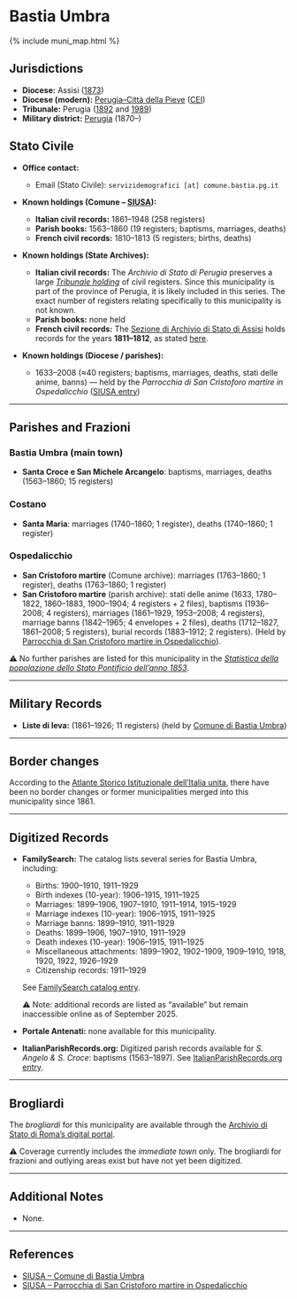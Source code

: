 # Bastia Umbra

{% include muni_map.html %}

## Jurisdictions

* **Diocese:** Assisi ([1873](https://www.google.it/books/edition/Il_libro_de_comuni_del_Regno_d_Italia_co/WF9mfeJJcDEC?gbpv=1))
* **Diocese (modern):** [Perugia–Città della Pieve](../dio/perugia.md) ([CEI](https://www.chiesacattolica.it/annuario-cei/ricerca-parrocchie/))
* **Tribunale:** Perugia ([1892](https://www.google.it/books/edition/Bollettino_ufficiale_del_Ministero_di_gr/kRXd4t5fK-0C?hl=en&gbpv=1&pg=PA457&printsec=frontcover) and [1989](https://www.google.it/books/edition/Gazzetta_ufficiale_della_Repubblica_ital/-Z6nogg-qMQC?hl=en&gbpv=1&pg=RA8-PA38&printsec=frontcover))
* **Military district:** [Perugia](../mil/perugia.md) (1870–)

## Stato Civile

* **Office contact:**

  * Email (Stato Civile): `servizidemografici [at] comune.bastia.pg.it`

* **Known holdings (Comune – [SIUSA](https://siusa-archivi.cultura.gov.it/cgi-bin/siusa/pagina.pl?TipoPag=comparc&Chiave=267001)):**

  * **Italian civil records:** 1861–1948 (258 registers)
  * **Parish books:** 1563–1860 (19 registers; baptisms, marriages, deaths)
  * **French civil records:** 1810–1813 (5 registers; births, deaths)

* **Known holdings (State Archives):**

  * **Italian civil records:** The *Archivio di Stato di Perugia* preserves a large *[Tribunale holding](http://dati.san.beniculturali.it/SAN/complarc_IT-AS-PG_san.cat.complArch.96907)* of civil registers.
  Since this municipality is part of the province of Perugia, it is likely included in this series.
  The exact number of registers relating specifically to this municipality is not known.
  * **Parish books:** none held
  * **French civil records:** The [Sezione di Archivio di Stato di Assisi](http://www.archiviodistatoperugia.it/listituto/le-sedi/assisi) holds records for the years **1811–1812**, as stated [here](https://antenati.cultura.gov.it/archivio/archivio-di-stato-di-perugia-sezione-di-assisi/).

* **Known holdings (Diocese / parishes):**

  * 1633–2008 (≈40 registers; baptisms, marriages, deaths, stati delle anime, banns) — held by the *Parrocchia di San Cristoforo martire in Ospedalicchio* ([SIUSA entry](https://siusa-archivi.cultura.gov.it/cgi-bin/siusa/pagina.pl?TipoPag=comparc&Chiave=302418))

---

## Parishes and Frazioni

### Bastia Umbra (main town)

* **Santa Croce e San Michele Arcangelo**: baptisms, marriages, deaths (1563–1860; 15 registers)

### Costano

* **Santa Maria**: marriages (1740–1860; 1 register), deaths (1740–1860; 1 register)

### Ospedalicchio

* **San Cristoforo martire** (Comune archive): marriages (1763–1860; 1 register), deaths (1763–1860; 1 register)
* **San Cristoforo martire** (parish archive): stati delle anime (1633, 1780–1822, 1860–1883, 1900–1904; 4 registers + 2 files), baptisms (1936–2008; 4 registers), marriages (1861–1929, 1953–2008; 4 registers), marriage banns (1842–1965; 4 envelopes + 2 files), deaths (1712–1827, 1861–2008; 5 registers), burial records (1883–1912; 2 registers). (Held by [Parrocchia di San Cristoforo martire in Ospedalicchio](https://siusa-archivi.cultura.gov.it/cgi-bin/siusa/pagina.pl?TipoPag=comparc&Chiave=302418)).

⚠️ No further parishes are listed for this municipality in the *[Statistica della popolazione dello Stato Pontificio dell’anno 1853](https://www.google.it/books/edition/Statistics_della_popolazione_dello_Stato/v6dCAQAAMAAJ)*.

---

## Military Records

* **Liste di leva:** (1861–1926; 11 registers) (held by [Comune di Bastia Umbra](https://siusa-archivi.cultura.gov.it/cgi-bin/siusa/pagina.pl?TipoPag=comparc&Chiave=175324&RicVM=ricercasemplice&RicProgetto=reg%2dumb&RicPag=2&RicFrmRicSemplice=Liste%20di%20leva&RicSez=complessi))

---

## Border changes

According to the [Atlante Storico Istituzionale dell’Italia unita](http://dati.san.beniculturali.it/asi/local/), there have been no border changes or former municipalities merged into this municipality since 1861.

---

## Digitized Records

* **FamilySearch:** The catalog lists several series for Bastia Umbra, including:

  * Births: 1900–1910, 1911–1929
  * Birth indexes (10-year): 1906–1915, 1911–1925
  * Marriages: 1899–1906, 1907–1910, 1911–1914, 1915–1929
  * Marriage indexes (10-year): 1906–1915, 1911–1925
  * Marriage banns: 1899–1910, 1911–1929
  * Deaths: 1899–1906, 1907–1910, 1911–1929
  * Death indexes (10-year): 1906–1915, 1911–1925
  * Miscellaneous attachments: 1899–1902, 1902–1909, 1909–1910, 1918, 1920, 1922, 1926–1929
  * Citizenship records: 1911–1929

  See [FamilySearch catalog entry](https://www.familysearch.org/en/search/catalog/834312).

  ⚠️ Note: additional records are listed as “available” but remain inaccessible online as of September 2025.

* **Portale Antenati:** none available for this municipality.

* **ItalianParishRecords.org:** Digitized parish records available for *S. Angelo & S. Croce*: baptisms (1563–1897).
  See [ItalianParishRecords.org entry](https://www.italianparishrecords.org/search-by-region/umbria/perugia).

---

## Brogliardi

The *brogliardi* for this municipality are available through the [Archivio di Stato di Roma’s digital portal](https://imagoarchiviodistatoroma.cultura.gov.it/Gregoriano/s_brogliardi.php?Provincia=Perugia&Denominazione=Bastia).

⚠️ Coverage currently includes the *immediate town* only. The brogliardi for frazioni and outlying areas exist but have not yet been digitized.


---

## Additional Notes

* None.

---

## References

* [SIUSA – Comune di Bastia Umbra](https://siusa-archivi.cultura.gov.it/cgi-bin/siusa/pagina.pl?TipoPag=comparc&Chiave=267001)
* [SIUSA – Parrocchia di San Cristoforo martire in Ospedalicchio](https://siusa-archivi.cultura.gov.it/cgi-bin/siusa/pagina.pl?TipoPag=comparc&Chiave=302418)
